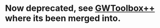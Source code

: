 # Now deprecated, see [GWToolbox++](https://github.com/HasKha/GWToolboxpp) where its been merged into.
